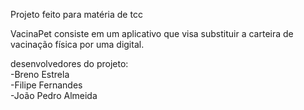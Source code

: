 Projeto feito para matéria de tcc

VacinaPet consiste em um aplicativo que visa substituir a carteira de
vacinação física por uma digital.

desenvolvedores do projeto:  
-Breno Estrela  
-Filipe Fernandes  
-João Pedro Almeida  

